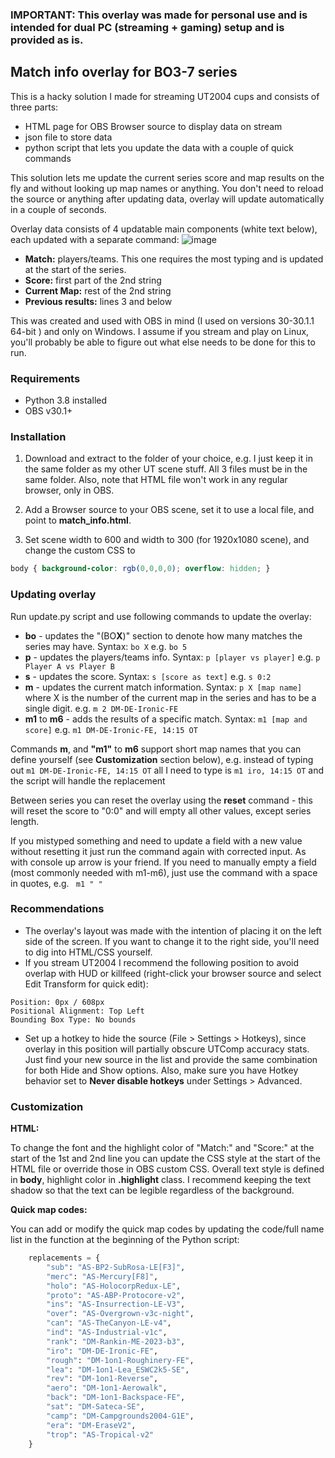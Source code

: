 ### IMPORTANT: This overlay was made for personal use and is intended for dual PC (streaming + gaming) setup and is provided as is.


## Match info overlay for BO3-7 series

This is a hacky solution I made for streaming UT2004 cups and consists of three parts: 
- HTML page for OBS Browser source to display data on stream
- json file to store data
- python script that lets you update the data with a couple of quick commands

This solution lets me update the current series score and map results on the fly and without looking up map names or anything. You don't need to reload the source or anything after updating data, overlay will update automatically in a couple of seconds.

Overlay data consists of 4 updatable main components (white text below), each updated with a separate command:
![image](https://github.com/Aryss/MatchInfoOverlay/assets/7546239/9512a390-a940-40e8-b446-a2b6877a53fc)

- **Match:** players/teams. This one requires the most typing and is updated at the start of the series.
- **Score:** first part of the 2nd string
- **Current Map:** rest of the 2nd string
- **Previous results:** lines 3 and below

This was created and used with OBS in mind (I used on versions 30-30.1.1 64-bit ) and only on Windows. I assume if you stream and play on Linux, you'll probably be able to figure out what else needs to be done for this to run.


### Requirements

- Python 3.8 installed
- OBS v30.1+


### Installation

1. Download and extract to the folder of your choice, e.g. I just keep it in the same folder as my other UT scene stuff. All 3 files must be in the same folder. Also, note that HTML file won't work in any regular browser, only in OBS.

2. Add a Browser source to your OBS scene, set it to use a local file, and point to **match_info.html**.

3. Set scene width to 600 and width to 300 (for 1920x1080 scene), and change the custom CSS to
```css 
body { background-color: rgb(0,0,0,0); overflow: hidden; }
```


### Updating overlay

Run update.py script and use following commands to update the overlay:

- **bo** - updates the "(BO**X**)" section to denote how many matches the series may have. Syntax: ```bo X``` e.g. ```bo 5``` 
- **p** - updates the players/teams info. Syntax: ```p [player vs player]``` e.g. ```p Player A vs Player B```
- **s** - updates the score. Syntax: ```s [score as text]``` e.g. ```s 0:2```
- **m** - updates the current match information. Syntax: ```p X [map name]``` where X is the number of the current map in the series and has to be a single digit. e.g. ```m 2 DM-DE-Ironic-FE```
- **m1** to **m6** - adds the results of a specific match. Syntax: ```m1 [map and score]``` e.g. ```m1 DM-DE-Ironic-FE, 14:15 OT```

Commands **m**, and **"m1"** to **m6** support short map names that you can define yourself (see **Customization** section below), e.g. instead of typing out ```m1 DM-DE-Ironic-FE, 14:15 OT``` all I need to type is ```m1 iro, 14:15 OT``` and the script will handle the replacement

Between series you can reset the overlay using the **reset** command - this will reset the score to "0:0" and will empty all other values, except series length.

If you mistyped something and need to update a field with a new value without resetting it just run the command again with corrected input. As with console up arrow is your friend.
If you need to manually empty a field (most commonly needed with m1-m6), just use the command with a space in quotes, e.g. ``` m1 " "```



### Recommendations

- The overlay's layout was made with the intention of placing it on the left side of the screen. If you want to change it to the right side, you'll need to dig into HTML/CSS yourself.
- If you stream UT2004 I recommend the following position to avoid overlap with HUD or killfeed (right-click your browser source and select Edit Transform for quick edit):
```
Position: 0px / 608px
Positional Alignment: Top Left
Bounding Box Type: No bounds
```
- Set up a hotkey to hide the source (File > Settings > Hotkeys), since overlay in this position will partially obscure UTComp accuracy stats. Just find your new source in the list and provide the same combination for both Hide and Show options. Also, make sure you have Hotkey behavior set to **Never disable hotkeys** under Settings > Advanced.


### Customization

**HTML:**

To change the font and the highlight color of "Match:" and "Score:" at the start of the 1st and 2nd line you can update the CSS style at the start of the HTML file or override those in OBS custom CSS.
Overall text style is defined in **body**, highlight color in **.highlight** class. I recommend keeping the text shadow so that the text can be legible regardless of the background.




**Quick map codes:**

You can add or modify the quick map codes by updating the code/full name list in the function at the beginning of the Python script:
```python
    replacements = {
        "sub": "AS-BP2-SubRosa-LE[F3]",
        "merc": "AS-Mercury[F8]",
        "holo": "AS-HolocorpRedux-LE",
        "proto": "AS-ABP-Protocore-v2",
        "ins": "AS-Insurrection-LE-V3",
        "over": "AS-Overgrown-v3c-night",
        "can": "AS-TheCanyon-LE-v4",
        "ind": "AS-Industrial-v1c",
        "rank": "DM-Rankin-ME-2023-b3",
        "iro": "DM-DE-Ironic-FE",
        "rough": "DM-1on1-Roughinery-FE",
        "lea": "DM-1on1-Lea_ESWC2k5-SE",
        "rev": "DM-1on1-Reverse",
        "aero": "DM-1on1-Aerowalk",
        "back": "DM-1on1-Backspace-FE",
        "sat": "DM-Sateca-SE",
        "camp": "DM-Campgrounds2004-G1E",
        "era": "DM-EraseV2",        
        "trop": "AS-Tropical-v2"
    }
```






